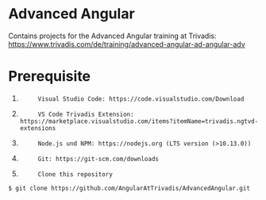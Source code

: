 # Advanced Angular

Contains projects for the Advanced Angular training at Trivadis:
https://www.trivadis.com/de/training/advanced-angular-ad-angular-adv

# Prerequisite

1.          Visual Studio Code: https://code.visualstudio.com/Download
2.          VS Code Trivadis Extension: https://marketplace.visualstudio.com/items?itemName=trivadis.ngtvd-extensions
3.          Node.js und NPM: https://nodejs.org (LTS version (>10.13.0))
4.          Git: https://git-scm.com/downloads
5.          Clone this repository

```
$ git clone https://github.com/AngularAtTrivadis/AdvancedAngular.git
```
